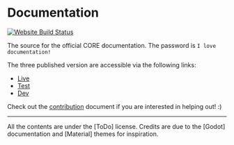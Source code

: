 # Documentation

[![Website Build Status](https://api.netlify.com/api/v1/badges/c0780d7f-a678-49fd-b50e-ffe26f95147f/deploy-status)](https://app.netlify.com/sites/manticore-docs/deploys)

The source for the official CORE documentation.
The password is `I love documentation!`

The three published version are accessible via the following links:
* [Live](https://docs.manticoreplatform.com/)
* [Test](https://pts-publish--manticore-docs.netlify.com/)
* [Dev](https://dev-publish--manticore-docs.netlify.com/)

Check out the [contribution](CONTRIBUTING.MD) document if you are interested in
helping out! :)

---

All the contents are under the [ToDo] license. Credits are due to the [Godot] documentation and
[Material] themes for inspiration.
